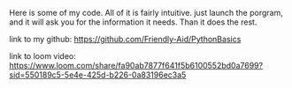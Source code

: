 Here is some of my code. All of it is fairly intuitive. just launch the porgram, and it will ask you for the information it needs. Than it does the rest.

link to my github: https://github.com/Friendly-Aid/PythonBasics

link to loom video: https://www.loom.com/share/fa90ab7877f641f5b6100552bd0a7699?sid=550189c5-5e4e-425d-b226-0a83196ec3a5
